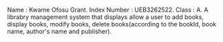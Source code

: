 Name : Kwame Ofosu Grant.
Index Number : UEB3262522.
Class : A.
A librabry management system that displays allow a user to add books, display books, modify books, delete books(according to the bookId, book name, author's name and publisher).

